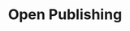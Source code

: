 ---
title: Open Publishing
layout: dashboard
permalink: /open-publishing.html
dashboard:
  container_id: oapfStats
  data_sources:
    biannual: /kpidata/oapf.csv
  default_frequency: biannual
  default_tab: chart
  show_table: true
  charts:
    - type: line
      title: Funded Articles and Departments Impacted
      datasets:
        - row_index: 0
        - row_index: 2
    - type: line
      title: Total Amount Expended
      datasets:
        - row_index: 1
---